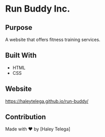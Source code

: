 # Run Buddy Inc.

## Purpose
A website that offers fitness training services.

## Built With
* HTML
* CSS

## Website
https://haleytelega.github.io/run-buddy/

## Contribution
Made with ❤️ by [Haley Telega]
